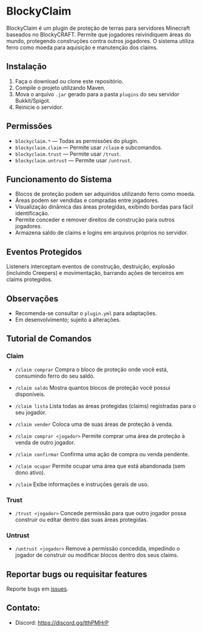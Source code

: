 # BlockyClaim
BlockyClaim é um plugin de proteção de terras para servidores Minecraft baseados no BlockyCRAFT. Permite que jogadores reivindiquem áreas do mundo, protegendo construções contra outros jogadores. O sistema utiliza ferro como moeda para aquisição e manutenção dos claims.

## Instalação
1. Faça o download ou clone este repositório.
2. Compile o projeto utilizando Maven.
3. Mova o arquivo `.jar` gerado para a pasta `plugins` do seu servidor Bukkit/Spigot.
4. Reinicie o servidor.

## Permissões
- `blockyclaim.*` — Todas as permissões do plugin.
- `blockyclaim.claim` — Permite usar `/claim` e subcomandos.
- `blockyclaim.trust` — Permite usar `/trust`.
- `blockyclaim.untrust` — Permite usar `/untrust`.

## Funcionamento do Sistema
- Blocos de proteção podem ser adquiridos utilizando ferro como moeda.
- Áreas podem ser vendidas e compradas entre jogadores.
- Visualização dinâmica das áreas protegidas, exibindo bordas para fácil identificação.
- Permite conceder e remover direitos de construção para outros jogadores.
- Armazena saldo de claims e logins em arquivos próprios no servidor.

## Eventos Protegidos

Listeners interceptam eventos de construção, destruição, explosão (incluindo Creepers) e movimentação, barrando ações de terceiros em claims protegidos.

## Observações

- Recomenda-se consultar o `plugin.yml` para adaptações.
- Em desenvolvimento; sujeito a alterações.

## Tutorial de Comandos

### Claim
- `/claim comprar`
  Compra o bloco de proteção onde você está, consumindo ferro do seu saldo.

- `/claim saldo`
  Mostra quantos blocos de proteção você possui disponíveis.

- `/claim lista`
  Lista todas as áreas protegidas (claims) registradas para o seu jogador.

- `/claim vender`
  Coloca uma de suas áreas de proteção à venda.

- `/claim comprar <jogador>`
  Permite comprar uma área de proteção à venda de outro jogador.

- `/claim confirmar`
  Confirma uma ação de compra ou venda pendente.

- `/claim ocupar`
  Permite ocupar uma área que está abandonada (sem dono ativo).

- `/claim`
  Exibe informações e instruções gerais de uso.

### Trust
- `/trust <jogador>`
  Concede permissão para que outro jogador possa construir ou editar dentro das suas áreas protegidas.

### Untrust
- `/untrust <jogador>`
  Remove a permissão concedida, impedindo o jogador de construir ou modificar blocos dentro dos seus claims.

## Reportar bugs ou requisitar features
Reporte bugs em [issues](https://github.com/andradecore/BlockyClaim/issues).

## Contato:
- Discord: https://discord.gg/tthPMHrP